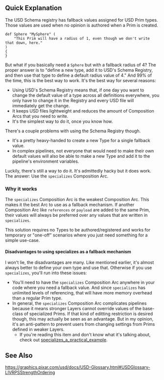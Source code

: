 ## Quick Explanation

The USD Schema registry has fallback values assigned for USD Prim
types. Those values are used when no opinion is authored when a Prim is
created.

```usda
def Sphere "MySphere" (
    "This Prim will have a radius of 1, even though we don't write that down, here."
)
{
}
```

But what if you basically need a `Sphere` but with a fallback radius of
4? The proper answer is to "define a new type, add it to USD's Schema
Registry, and then use that type to define a default radius value of 4."
And 99% of the time, this is the best way to work. It's the best way for
several reasons:

- Using USD's Schema Registry means that, if one day you want to change
  the default value of a type across all definitions everywhere, you only
  have to change it in the Registry and every USD file will immediately
  get the change.
- It keeps USD files lightweight and reduces the amount of Composition
  Arcs that you need to write.
- It's the simplest way to do it, once you know how.

There's a couple problems with using the Schema Registry though.

- It's a pretty heavy-handed to create a new Type for a single fallback value.
- In complex pipelines, not everyone that would need to make their own
default values will also be able to make a new Type and add it to the
pipeline's environment variables.

Luckily, there's still a way to do it. It's admittedly hacky but it does work.
The answer: Use the `specializes` Composition Arc.


### Why it works
The `specializes` Composition Arc is the weakest Composition Arc.
This makes it the best Arc to use as a fallback mechanism. If another
Composition Arc like `references` or `payload` are added to the same
Prim, their values will always be preferred over any values that are
written in `specializes`.

This solution requires no Types to be authored/registered and works for
temporary or "one-off" scenarios where you just need something for a
simple use-case.


#### Disadvantages to using specializes as a fallback mechanism
I won't lie, the disadvantages are many. Like mentioned earlier, 
it's almost always better to define your own type and use that. 
Otherwise if you use `specializes`, you'll run into these issues:

- You'll need to have the `specializes` Composition Arc anywhere in
your code where you need a fallback value. And since `specializes` has
unlimited levels of referencing, that will have more memory overhead
than a regular Prim type.
- In general, the `specializes` Composition Arc complicates pipelines
because it means stronger Layers cannot override values of the
base-class of specialized Prims. If that kind of editting restriction
is desired though, this may actually be seen as an advantage. But in my
opinion, it's an anti-pattern to prevent users from changing settings
from Prims defined in weaker Layers.
    - If you're reading this item and don't know what it's talking about, check out
	[specializes_a_practical_example](../specializes_a_practical_example).


## See Also
https://graphics.pixar.com/usd/docs/USD-Glossary.html#USDGlossary-LIVRPSStrengthOrdering
